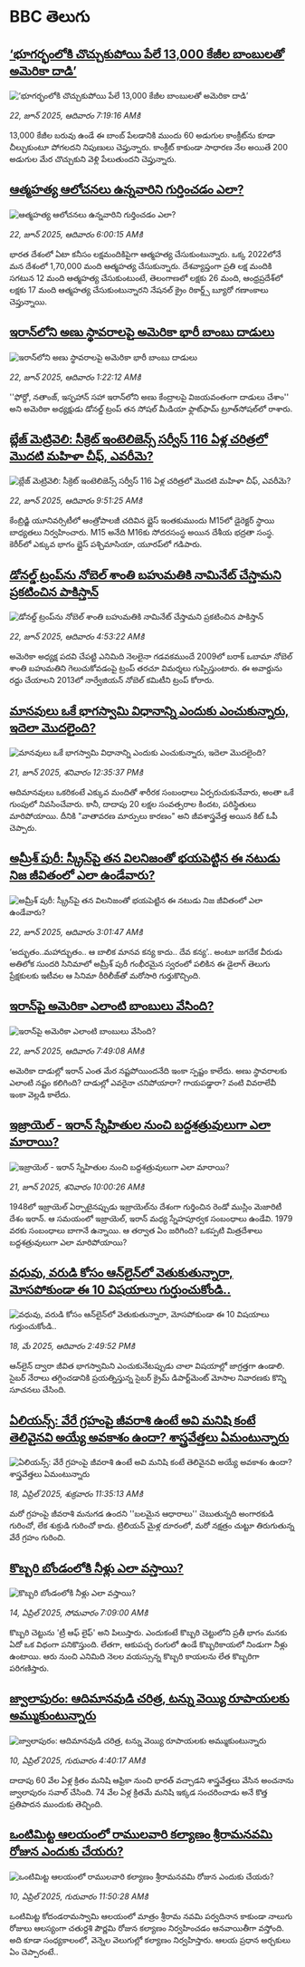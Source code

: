 # BBC తెలుగు## [‘భూగర్భంలోకి చొచ్చుకుపోయి పేలే 13,000 కేజీల బాంబులతో అమెరికా దాడి’](https://www.bbc.com/telugu/articles/cd6g021pz7no?at_campaign=githubrss)![‘భూగర్భంలోకి చొచ్చుకుపోయి పేలే 13,000 కేజీల బాంబులతో అమెరికా దాడి’](https://ichef.bbci.co.uk/ace/ws/240/cpsprodpb/7a49/live/54834510-4f37-11f0-86d5-3b52b53af158.jpg)_22, జూన్ 2025, ఆదివారం 7:19:16 AMకి_13,000 కేజీల బరువు ఉండే ఈ బాంబ్ పేలడానికి ముందు 60 అడుగుల కాంక్రీట్‌ను కూడా చీల్చుకుంటూ పోగలదని నిపుణులు చెప్తున్నారు.
కాంక్రీట్ కాకుండా సాధారణ నేల అయితే 200 అడుగుల మేర చొచ్చుకుని వెళ్లి పేలుతుందని చెప్తున్నారు.## [ఆత్మహత్య ఆలోచనలు ఉన్నవారిని గుర్తించడం ఎలా? ](https://www.bbc.com/telugu/articles/cew0xkdjpdro?at_campaign=githubrss)![ఆత్మహత్య ఆలోచనలు ఉన్నవారిని గుర్తించడం ఎలా? ](https://ichef.bbci.co.uk/ace/ws/240/cpsprodpb/0987/live/17be8df0-4f1f-11f0-8db3-ef906136cbf4.jpg)_22, జూన్ 2025, ఆదివారం 6:00:15 AMకి_భారత దేశంలో ఏటా కనీసం లక్షమందికిపైగా ఆత్మహత్య చేసుకుంటున్నారు. ఒక్క 2022లోనే మన దేశంలో 1,70,000 మంది ఆత్మహత్య చేసుకున్నారు. 
దేశవ్యాప్తంగా ప్రతి లక్ష మందికి సగటున 12 మంది ఆత్మహత్య చేసుకుంటుంటే, తెలంగాణలో లక్షకు 26 మంది, ఆంధ్రప్రదేశ్‌లో లక్షకు 17 మంది ఆత్మహత్య చేసుకుంటున్నారని నేషనల్ క్రైం రికార్డ్స్ బ్యూరో గణాంకాలు చెప్తున్నాయి.## [ఇరాన్‌లోని అణు స్థావరాలపై  అమెరికా  భారీ బాంబు దాడులు](https://www.bbc.com/telugu/articles/clyl2e13236o?at_campaign=githubrss)![ఇరాన్‌లోని అణు స్థావరాలపై  అమెరికా  భారీ బాంబు దాడులు](https://ichef.bbci.co.uk/ace/ws/240/cpsprodpb/3e70/live/acc00be0-4f15-11f0-ab33-d974dfc4e4e2.jpg)_22, జూన్ 2025, ఆదివారం 1:22:12 AMకి_''ఫోర్దో, నతాంజ్, ఇస్ఫహాన్ సహా ఇరాన్‌లోని అణు కేంద్రాలపై విజయవంతంగా దాడులు చేశాం'' అని అమెరికా అధ్యక్షుడు డోనల్డ్ ట్రంప్ తన సోషల్ మీడియా ఫ్లాట్‌ఫామ్ ట్రూత్‌సోషల్‌లో రాశారు.## [బ్లేజ్ మెట్రివెలి: సీక్రెట్ ఇంటెలిజెన్స్ సర్వీస్ 116 ఏళ్ల చరిత్రలో మొదటి మహిళా చీఫ్, ఎవరీమె? ](https://www.bbc.com/telugu/articles/cly8l2z26g8o?at_campaign=githubrss)![బ్లేజ్ మెట్రివెలి: సీక్రెట్ ఇంటెలిజెన్స్ సర్వీస్ 116 ఏళ్ల చరిత్రలో మొదటి మహిళా చీఫ్, ఎవరీమె? ](https://ichef.bbci.co.uk/ace/ws/240/cpsprodpb/4480/live/183601e0-4cf0-11f0-9604-9d8ffb525450.jpg)_22, జూన్ 2025, ఆదివారం 9:51:25 AMకి_కేంబ్రిడ్జి యూనివర్సిటీలో ఆంత్రోపాలజీ చదివిన బ్లైస్ ఇంతకుముందు M15లో డైరెక్టర్ స్థాయి బాధ్యతలు నిర్వహించారు. M15 అనేది M16కు సోదరసంస్థ అయిన దేశీయ భద్రతా సంస్థ. కెరీర్‌లో ఎక్కువ భాగం బ్లైస్ పశ్చిమాసియా, యూరప్‌లో గడిపారు.## [డోనల్డ్ ట్రంప్‌ను నోబెల్ శాంతి బహుమతికి నామినేట్ చేస్తామని ప్రకటించిన పాకిస్తాన్](https://www.bbc.com/telugu/articles/cx24w0rrn6po?at_campaign=githubrss)![డోనల్డ్ ట్రంప్‌ను నోబెల్ శాంతి బహుమతికి నామినేట్ చేస్తామని ప్రకటించిన పాకిస్తాన్](https://ichef.bbci.co.uk/ace/ws/240/cpsprodpb/6ebf/live/24d3bf50-4f20-11f0-8db3-ef906136cbf4.jpg)_22, జూన్ 2025, ఆదివారం 4:53:22 AMకి_అమెరికా అధ్యక్ష పదవి చేపట్టి ఎనిమిది నెలలైనా గడవకముందే 2009లో బరాక్ ఒబామా నోబెల్ శాంతి బహుమతిని గెలుచుకోవడంపై ట్రంప్ తరచూ విమర్శలు గుప్పిస్తుంటారు. ఈ అవార్డును రద్దు చేయాలని 2013లో నార్వేజియన్ నోబెల్ కమిటీని ట్రంప్ కోరారు.## [మానవులు ఒకే భాగస్వామి విధానాన్ని ఎందుకు ఎంచుకున్నారు, ఇదెలా మొదలైంది?](https://www.bbc.com/telugu/articles/c62d4j0748vo?at_campaign=githubrss)![మానవులు ఒకే భాగస్వామి విధానాన్ని ఎందుకు ఎంచుకున్నారు, ఇదెలా మొదలైంది?](https://ichef.bbci.co.uk/ace/ws/240/cpsprodpb/49dd/live/f64ee1d0-4f53-11f0-a872-8baf78f7d38b.jpg)_21, జూన్ 2025, శనివారం 12:35:37 PMకి_ఆదిమానవులు ఒకరికంటే ఎక్కువ మందితో శారీరక సంబంధాలు ఏర్పరుచుకునేవారు, అంతా ఒకే గుంపులో నివసించేవారు. కానీ, దాదాపు 20 లక్షల సంవత్సరాల కిందట, పరిస్థితులు మారిపోయాయి. దీనికి "వాతావరణ మార్పులు కారణం" అని జీవశాస్త్రవేత్త అయిన కిట్ ఓపీ చెప్పారు.## [అమ్రీశ్ పురీ: స్క్రీన్‌పై తన విలనిజంతో భయపెట్టిన ఈ నటుడు నిజ జీవితంలో ఎలా ఉండేవారు?](https://www.bbc.com/telugu/articles/cjrl4re7p8lo?at_campaign=githubrss)![అమ్రీశ్ పురీ: స్క్రీన్‌పై తన విలనిజంతో భయపెట్టిన ఈ నటుడు నిజ జీవితంలో ఎలా ఉండేవారు?](https://ichef.bbci.co.uk/ace/ws/240/cpsprodpb/f5d9/live/38a62250-4ebe-11f0-a466-d54f65b60deb.jpg)_22, జూన్ 2025, ఆదివారం 3:01:47 AMకి_‘అద్భుతం..మహాద్భుతం.. ఆ బాలిక మానవ కన్య కాదు.. దేవ కన్య’.. అంటూ జగదేక వీరుడు అతిలోక సుందరి సినిమాలో అమ్రీశ్ పురీ గంభీరమైన స్వరంలో పలికిన ఈ డైలాగ్ తెలుగు ప్రేక్షకులకు ఇటీవల ఆ సినిమా రీరిలీజ్‌తో మరోసారి గుర్తుకొచ్చింది.## [ఇరాన్‌పై అమెరికా ఎలాంటి బాంబులు వేసింది? ](https://www.bbc.com/telugu/articles/cx2n6ney0z7o?at_campaign=githubrss)![ఇరాన్‌పై అమెరికా ఎలాంటి బాంబులు వేసింది? ](https://ichef.bbci.co.uk/ace/ws/240/cpsprodpb/429f/live/5b4763d0-4f3d-11f0-a466-d54f65b60deb.jpg)_22, జూన్ 2025, ఆదివారం 7:49:08 AMకి_అమెరికా దాడుల్లో ఇరాన్ ఎంత మేర నష్టపోయిందనేది ఇంకా స్పష్టం కాలేదు. అణు స్థావరాలకు ఎలాంటి నష్టం కలిగింది? దాడుల్లో ఎవరైనా చనిపోయారా? గాయపడ్డారా? వంటి వివరాలేవీ ఇంకా వెల్లడి కాలేదు.## [ఇజ్రాయెల్ - ఇరాన్ స్నేహితుల నుంచి బద్దశత్రువులుగా ఎలా మారాయి?](https://www.bbc.com/telugu/articles/c8xvpn500edo?at_campaign=githubrss)![ఇజ్రాయెల్ - ఇరాన్ స్నేహితుల నుంచి బద్దశత్రువులుగా ఎలా మారాయి?](https://ichef.bbci.co.uk/ace/ws/240/cpsprodpb/b43f/live/2c65d320-4e7b-11f0-a466-d54f65b60deb.png)_21, జూన్ 2025, శనివారం 10:00:26 AMకి_1948లో ఇజ్రాయెల్‌ ఏర్పాటైనప్పుడు ఇజ్రాయెల్‌ను దేశంగా గుర్తించిన రెండో ముస్లిం మెజారిటీ దేశం ఇరాన్. ఆ సమయంలో  ఇజ్రాయెల్, ఇరాన్ మధ్య స్నేహపూర్వక సంబంధాలు ఉండేవి. 1979 వరకు సంబంధాలు బాగానే ఉన్నాయి. ఆ తర్వాత ఏం జరిగింది? ఒకప్పటి మిత్రదేశాలు బద్దశత్రువులుగా ఎలా మారిపోయాయి?## [వధువు, వరుడి కోసం ఆన్‌లైన్‌లో వెతుకుతున్నారా, మోసపోకుండా ఈ 10 విషయాలు గుర్తుంచుకోండి..](https://www.bbc.com/telugu/articles/c5yrny82136o?at_campaign=githubrss)![వధువు, వరుడి కోసం ఆన్‌లైన్‌లో వెతుకుతున్నారా, మోసపోకుండా ఈ 10 విషయాలు గుర్తుంచుకోండి..](https://ichef.bbci.co.uk/ace/ws/240/cpsprodpb/74cc/live/3f04f8a0-28fe-11f0-8c66-ebf25fc2cfef.jpg)_18, మే 2025, ఆదివారం 2:49:52 PMకి_ఆన్‌లైన్ ద్వారా జీవిత భాగస్వామిని ఎంచుకునేటప్పుడు చాలా విషయాల్లో జాగ్రత్తగా ఉండాలి. సైబర్ నేరాలు తగ్గించడానికి ప్రయత్నిస్తున్న సైబర్ క్రైమ్ డిపార్ట్‌మెంట్ మోసాల నివారణకు కొన్ని సూచనలు చేసింది.## [ఏలియన్స్: వేరే గ్రహంపై జీవరాశి ఉంటే అవి మనిషి కంటే తెలివైనవి అయ్యే అవకాశం ఉందా? శాస్త్రవేత్తలు ఏమంటున్నారు](https://www.bbc.com/telugu/articles/cn7xelz1r85o?at_campaign=githubrss)![ఏలియన్స్: వేరే గ్రహంపై జీవరాశి ఉంటే అవి మనిషి కంటే తెలివైనవి అయ్యే అవకాశం ఉందా? శాస్త్రవేత్తలు ఏమంటున్నారు](https://ichef.bbci.co.uk/ace/ws/240/cpsprodpb/b07b/live/a29a56f0-1b9b-11f0-a455-cf1d5f751d2f.png)_18, ఏప్రిల్ 2025, శుక్రవారం 11:35:13 AMకి_మరో గ్రహంపై జీవరాశి మనుగడ ఉందని ''బలమైన ఆధారాలు'' చెబుతున్నది అంగారకుడి గురించో, లేక శుక్రుడి గురించో కాదు. ట్రిలియన్ మైళ్ల దూరంలో, మరో నక్షత్రం చుట్టూ తిరుగుతున్న వేరే గ్రహం గురించి.## [కొబ్బరి బోండంలోకి నీళ్లు ఎలా వస్తాయి?](https://www.bbc.com/telugu/articles/czjn4mzxxy8o?at_campaign=githubrss)![కొబ్బరి బోండంలోకి నీళ్లు ఎలా వస్తాయి?](https://ichef.bbci.co.uk/ace/ws/240/cpsprodpb/46c5/live/684a55e0-18fd-11f0-8b11-7756b7b808cc.jpg)_14, ఏప్రిల్ 2025, సోమవారం 7:09:00 AMకి_కొబ్బరి చెట్టును 'ట్రీ ఆఫ్ లైఫ్' అని పిలుస్తారు. ఎందుకంటే కొబ్బరి చెట్టులోని ప్రతీ భాగం మనకు ఏదో ఒక విధంగా పనికొస్తుంది. లేతగా, ఆకుపచ్చ రంగులో ఉండే కొబ్బరికాయలో నిండుగా నీళ్లు ఉంటాయి. ఆరు నుంచి ఎనిమిది నెలల వయస్సున్న కొబ్బరి కాయలను లేత కొబ్బరిగా పరిగణిస్తారు.## [జ్వాలాపురం: ఆదిమానవుడి చరిత్ర, టన్ను వెయ్యి రూపాయలకు అమ్ముకుంటున్నారు ](https://www.bbc.com/telugu/articles/creqqnwdd5qo?at_campaign=githubrss)![జ్వాలాపురం: ఆదిమానవుడి చరిత్ర, టన్ను వెయ్యి రూపాయలకు అమ్ముకుంటున్నారు ](https://ichef.bbci.co.uk/ace/ws/240/cpsprodpb/765e/live/b472e2d0-15b4-11f0-842b-a7355694993d.jpg)_10, ఏప్రిల్ 2025, గురువారం 4:40:17 AMకి_దాదాపు 60 వేల ఏళ్ల క్రితం మనిషి ఆఫ్రికా నుంచి భారత్ వచ్చాడని శాస్త్రవేత్తలు వేసిన అంచనాను జ్వాలాపురం సవాల్ చేసింది. 74 వేల ఏళ్ల క్రితమే మనిషి ఇక్కడ సంచరించాడు అనే కొత్త ప్రతిపాదన ముందుకు తెచ్చింది.## [ఒంటిమిట్ట ఆలయంలో రాములవారి కల్యాణం శ్రీరామనవమి రోజున ఎందుకు చేయరు?](https://www.bbc.com/telugu/articles/ce822j5e465o?at_campaign=githubrss)![ఒంటిమిట్ట ఆలయంలో రాములవారి కల్యాణం శ్రీరామనవమి రోజున ఎందుకు చేయరు?](https://ichef.bbci.co.uk/ace/ws/240/cpsprodpb/fed5/live/25534d40-1601-11f0-b58a-6113af226972.jpg)_10, ఏప్రిల్ 2025, గురువారం 11:50:28 AMకి_ఒంటిమిట్ట కోదండరామస్వామి ఆలయంలో మాత్రం శ్రీరామ నవమి పర్వదినాన కాకుండా నాలుగు రోజులు ఆలస్యంగా చతుర్దశి పౌర్ణమి రోజున కల్యాణం నిర్వహించడం ఆనవాయితీగా వస్తోంది. అది కూడా సంధ్యకాలంలో, వెన్నెల వెలుగుల్లో కల్యాణం నిర్వహిస్తారు. ఆలయ ప్రధాన అర్చకులు ఏం చెప్పారంటే..